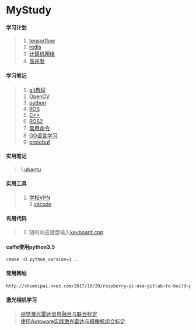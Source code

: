 # MyStudy

#### 学习计划
> 1. [tensorflow](tensorflow/README.md)  
> 2. [redis](Redis/README.md)  
> 3. [计算机网络](Net/README.md)  
> 4. [高并发](other/HighConcurrency.md)  

#### 学习笔记
> 1. [git教程](git.md)  
> 2. [OpenCV](Opencv/opencv.md)  
> 3. [python](python.md)  
> 4. [ROS](ros/ros.md)  
> 5. [C++](c++.md)  
> 6. [ROS2](ros2/ros2_study.md)  
> 7. [常用命令](useful_command.py)  
> 8. [GO语言学习](go/go.md)  
> 9. [protobuf](protobuf/readme.md)

#### 实用笔记
> 1.[ubantu](ubuntu/readme.md)

#### 实用工具
> 1. [学校VPN](School/vpn.md)  
> 2.[vscode](vscode/README.md)

#### 有用代码
> 1. 随时响应键盘输入[keyboard.cpp](cpp/keyboard.cpp)  


#### caffe使用python3.5
```shell
cmake -D python_version=3 ..
```

#### 常用网址
```html
http://shumeipai.nxez.com/2017/10/20/raspberry-pi-use-gitlab-to-build-professional-git-services.html
```

#### 激光相机学习
> [视觉激光雷达信息融合与联合标定](https://blog.csdn.net/weixin_35695879/article/details/86666784)  
> [使用Autoware实践激光雷达与摄像机组合标定](https://blog.csdn.net/AdamShan/article/details/81670732)  
